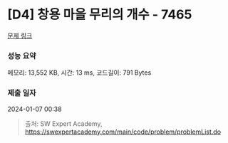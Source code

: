 # [D4] 창용 마을 무리의 개수 - 7465 

[문제 링크](https://swexpertacademy.com/main/code/problem/problemDetail.do?contestProbId=AWngfZVa9XwDFAQU) 

### 성능 요약

메모리: 13,552 KB, 시간: 13 ms, 코드길이: 791 Bytes

### 제출 일자

2024-01-07 00:38



> 출처: SW Expert Academy, https://swexpertacademy.com/main/code/problem/problemList.do